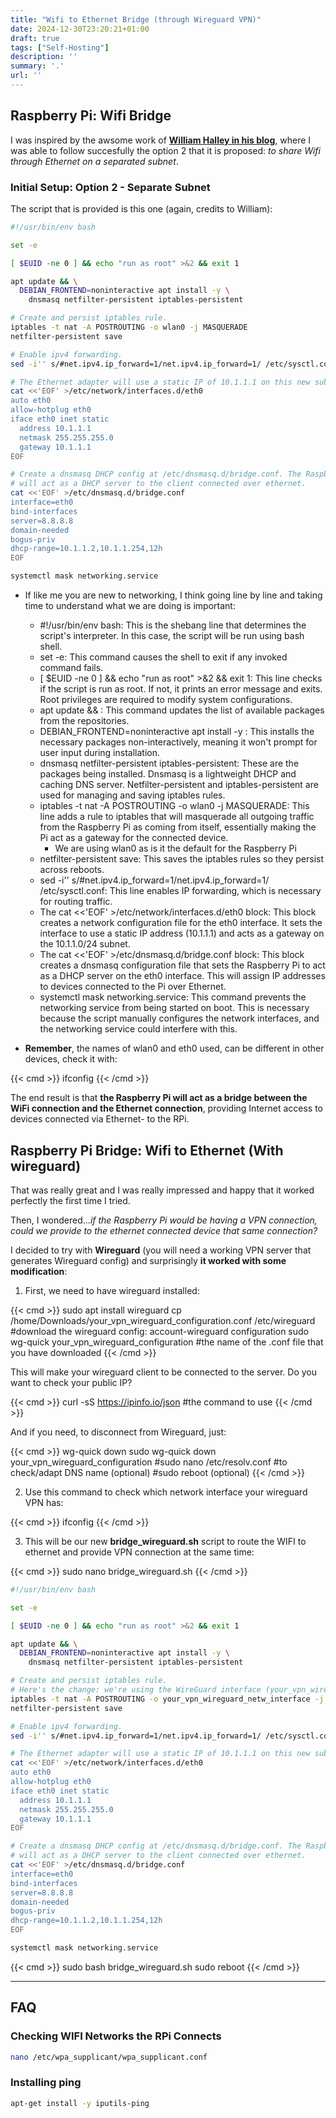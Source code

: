 ```yaml
---
title: "Wifi to Ethernet Bridge (through Wireguard VPN)"
date: 2024-12-30T23:20:21+01:00
draft: true
tags: ["Self-Hosting"]
description: ''
summary: '.'
url: ''
---
```


<!-- 
openwrt
<https://www.youtube.com/watch?v=fOYmHPmvSVg> -->

<!-- <https://www.youtube.com/watch?v=qhe6KUw3D78> -->


## Raspberry Pi: Wifi Bridge


I was inspired by the awsome work of **[William Halley in his blog](https://www.willhaley.com/blog/raspberry-pi-wifi-ethernet-bridge/)**, where I was able to follow succesfully the option 2 that it is proposed: *to share Wifi through Ethernet on a separated subnet*.

### Initial Setup: Option 2 - Separate Subnet

The script that is provided is this one (again, credits to William):

```sh
#!/usr/bin/env bash

set -e

[ $EUID -ne 0 ] && echo "run as root" >&2 && exit 1

apt update && \
  DEBIAN_FRONTEND=noninteractive apt install -y \
    dnsmasq netfilter-persistent iptables-persistent

# Create and persist iptables rule.
iptables -t nat -A POSTROUTING -o wlan0 -j MASQUERADE
netfilter-persistent save

# Enable ipv4 forwarding.
sed -i'' s/#net.ipv4.ip_forward=1/net.ipv4.ip_forward=1/ /etc/sysctl.conf

# The Ethernet adapter will use a static IP of 10.1.1.1 on this new subnet.
cat <<'EOF' >/etc/network/interfaces.d/eth0
auto eth0
allow-hotplug eth0
iface eth0 inet static
  address 10.1.1.1
  netmask 255.255.255.0
  gateway 10.1.1.1
EOF

# Create a dnsmasq DHCP config at /etc/dnsmasq.d/bridge.conf. The Raspberry Pi
# will act as a DHCP server to the client connected over ethernet.
cat <<'EOF' >/etc/dnsmasq.d/bridge.conf
interface=eth0
bind-interfaces
server=8.8.8.8
domain-needed
bogus-priv
dhcp-range=10.1.1.2,10.1.1.254,12h
EOF

systemctl mask networking.service
```

* If like me you are new to networking, I think going line by line and taking time to understand what we are doing is important:
  * #!/usr/bin/env bash: This is the shebang line that determines the script's interpreter. In this case, the script will be run using bash shell.
  * set -e: This command causes the shell to exit if any invoked command fails.
  * [ $EUID -ne 0 ] && echo "run as root" >&2 && exit 1: This line checks if the script is run as root. If not, it prints an error message and exits. Root privileges are required to modify system configurations.
  * apt update && \: This command updates the list of available packages from the repositories.
  * DEBIAN_FRONTEND=noninteractive apt install -y \: This installs the necessary packages non-interactively, meaning it won't prompt for user input during installation.
  * dnsmasq netfilter-persistent iptables-persistent: These are the packages being installed. Dnsmasq is a lightweight DHCP and caching DNS server. Netfilter-persistent and iptables-persistent are used for managing and saving iptables rules.
  * iptables -t nat -A POSTROUTING -o wlan0 -j MASQUERADE: This line adds a rule to iptables that will masquerade all outgoing traffic from the Raspberry Pi as coming from itself, essentially making the Pi act as a gateway for the connected device.
    * We are using wlan0 as is it the default for the Raspberry Pi
  * netfilter-persistent save: This saves the iptables rules so they persist across reboots.
  * sed -i'' s/#net.ipv4.ip_forward=1/net.ipv4.ip_forward=1/ /etc/sysctl.conf: This line enables IP forwarding, which is necessary for routing traffic.
  * The cat <<'EOF' >/etc/network/interfaces.d/eth0 block: This block creates a network configuration file for the eth0 interface. It sets the interface to use a static IP address (10.1.1.1) and acts as a gateway on the 10.1.1.0/24 subnet.
  * The cat <<'EOF' >/etc/dnsmasq.d/bridge.conf block: This block creates a dnsmasq configuration file that sets the Raspberry Pi to act as a DHCP server on the eth0 interface. This will assign IP addresses to devices connected to the Pi over Ethernet.
  * systemctl mask networking.service: This command prevents the networking service from being started on boot. This is necessary because the script manually configures the network interfaces, and the networking service could interfere with this.

* **Remember**, the names of wlan0 and eth0 used, can be different in other devices, check it with:

{{< cmd >}}
ifconfig
{{< /cmd >}}

The end result is that **the Raspberry Pi will act as a bridge between the WiFi connection and the Ethernet connection**, providing Internet access to devices connected via Ethernet- to the RPi.


## Raspberry Pi Bridge: Wifi to Ethernet (With wireguard)

That was really great and I was really impressed and happy that it worked perfectly the first time I tried.

Then, I wondered...*if the Raspberry Pi would be having a VPN connection, could we provide to the ethernet connected device that same connection?*

I decided to try with **Wireguard** (you will need a working VPN server that generates Wireguard config) and surprisingly **it worked with some modification**:


1) First, we need to have wireguard installed:

{{< cmd >}}
sudo apt install wireguard
cp /home/Downloads/your_vpn_wireguard_configuration.conf /etc/wireguard #download the wireguard config: account-wireguard configuration
sudo wg-quick your_vpn_wireguard_configuration #the name of the .conf file that you have downloaded
{{< /cmd >}}

This will make your wireguard client to be connected to the server. Do you want to check your public IP?

{{< cmd >}}
curl -sS https://ipinfo.io/json #the command to use
{{< /cmd >}}

And if you need, to disconnect from Wireguard, just:

{{< cmd >}}
wg-quick down <name>
sudo wg-quick down your_vpn_wireguard_configuration
#sudo nano /etc/resolv.conf #to check/adapt DNS name (optional)
#sudo reboot (optional)
{{< /cmd >}}

2) Use this command to check which network interface your wireguard VPN has:

{{< cmd >}}
ifconfig
{{< /cmd >}}

3) This will be our new **bridge_wireguard.sh** script to route the WIFI to ethernet and provide VPN connection at the same time:



{{< cmd >}}
sudo nano bridge_wireguard.sh
{{< /cmd >}}

```sh
#!/usr/bin/env bash

set -e

[ $EUID -ne 0 ] && echo "run as root" >&2 && exit 1

apt update && \
  DEBIAN_FRONTEND=noninteractive apt install -y \
    dnsmasq netfilter-persistent iptables-persistent

# Create and persist iptables rule.
# Here's the change: we're using the WireGuard interface (your_vpn_wireguard_netw_interface) instead of the WiFi interface (wlan0).
iptables -t nat -A POSTROUTING -o your_vpn_wireguard_netw_interface -j MASQUERADE
netfilter-persistent save

# Enable ipv4 forwarding.
sed -i'' s/#net.ipv4.ip_forward=1/net.ipv4.ip_forward=1/ /etc/sysctl.conf

# The Ethernet adapter will use a static IP of 10.1.1.1 on this new subnet.
cat <<'EOF' >/etc/network/interfaces.d/eth0
auto eth0
allow-hotplug eth0
iface eth0 inet static
  address 10.1.1.1
  netmask 255.255.255.0
  gateway 10.1.1.1
EOF

# Create a dnsmasq DHCP config at /etc/dnsmasq.d/bridge.conf. The Raspberry Pi
# will act as a DHCP server to the client connected over ethernet.
cat <<'EOF' >/etc/dnsmasq.d/bridge.conf
interface=eth0
bind-interfaces
server=8.8.8.8
domain-needed
bogus-priv
dhcp-range=10.1.1.2,10.1.1.254,12h
EOF

systemctl mask networking.service
```

{{< cmd >}}
sudo bash bridge_wireguard.sh
sudo reboot
{{< /cmd >}}

<!-- 
## with Tailscale VPN  -->


<!-- 

With open vpn it works:
https://www.youtube.com/watch?v=h0sR7tKuI-U

https://switchedtolinux.com/tutorials/wireless-internet-passed-to-ethernet-with-raspberry-pi -->


<!-- 

```sh
tailscale status #to check to which one
sudo tailscale up --exit-node=100.100.157.71 #sudo tailscale up --exit-node=<exit-node-ip>
```

```sh
sudo nano bridge_tailscale.sh
```

```sh
#!/usr/bin/env bash

set -e

[ $EUID -ne 0 ] && echo "run as root" >&2 && exit 1

apt update && \
  DEBIAN_FRONTEND=noninteractive apt install -y \
    dnsmasq netfilter-persistent iptables-persistent

# Create and persist iptables rule.
# Here's the change: we're using the Tailscale interface (tailscale0) instead of the WireGuard interface (se-mma-wg-004).
iptables -t nat -A POSTROUTING -o tailscale0 -j MASQUERADE
netfilter-persistent save

# Enable ipv4 forwarding.
sed -i'' s/#net.ipv4.ip_forward=1/net.ipv4.ip_forward=1/ /etc/sysctl.conf

# The Ethernet adapter will use a static IP of 10.1.1.1 on this new subnet.
cat <<'EOF' >/etc/network/interfaces.d/eth0
auto eth0
allow-hotplug eth0
iface eth0 inet static
  address 10.1.1.1
  netmask 255.255.255.0
  gateway 10.1.1.1
EOF

# Create a dnsmasq DHCP config at /etc/dnsmasq.d/bridge.conf. The Raspberry Pi
# will act as a DHCP server to the client connected over ethernet.
cat <<'EOF' >/etc/dnsmasq.d/bridge.conf
interface=eth0
bind-interfaces
server=8.8.8.8
domain-needed
bogus-priv
dhcp-range=10.1.1.2,10.1.1.254,12h
EOF

systemctl mask networking.service
```



```sh
sudo bash bridge_tailscale.sh
sudo reboot
```


 -->

<!-- 
## with Docker - GLUETUN and MULLVAD

1) Get Docker installed
2) Get Gluetun installed

```yml
version: "3"
services:
  gluetun:
    image: qmcgaw/gluetun
    container_name: your_gluetun_container_name    
    cap_add:
      - NET_ADMIN
    network_mode: host #this has to be included 
    environment:
      - VPN_SERVICE_PROVIDER=mullvad
      - VPN_TYPE=wireguard
      - WIREGUARD_PRIVATE_KEY==you_will_need_this_input
      - WIREGUARD_ADDRESSES=and_also_the_ipv4_version
      - SERVER_CITIES=New York NY #choose any available city
    volumes:
      - /Home/Docker/Gluetun:/gluetun
    restart: unless-stopped
```

With this configuration, the Gluetun container will share the network stack with the host machine, and it will be able to directly access network interfaces, ports, and other network resources on the host.

Please note that using host networking can have security implications, as it gives the container full access to the host's network resources. **It also bypasses the network isolation provided by Docker**, which can lead to conflicts if multiple containers try to use the same network resources. Use host networking with caution, and only when necessary.

3) Get to know the docker network of gluetun

```sh
docker network ls
```
You will see something like: *vpn-mullvad_default* <stackname_default>

Remember the **Network id**

You can also inspect it with its name:

```sh
docker network inspect vpn-mullvad_default
```

Then, have a look to *ifconfig* and find a network interface that combines br-<network_id> we just found:


You can also check if gluetun is properly connected to the VPN server with:

```sh
docker exec -it gluetun /bin/sh
```

curl is not added and the base image of gluetun is Alpine.

It is: local and bridge, but what else?

actually with netdata under the category Network interfaces you will see more


4) identify which of the network interfaces (docker0, br-xxxxxx, or vethxxxxx...) listed in ifconfig is our docker container with Gluetun

for that i used a trick with netdata and discovered that the container routing traffic is: br-d3a974f1a730 (the others were not transmitting any data). I tried downloading with [qbittorrent routed with Gluetun](https://fossengineer.com/selfhosting-qBittorrent-with-docker-and-VPN/) the lates Raspberry PI image to make evident were the traffic was.


br-d3a974f1a730: flags=4163<UP,BROADCAST,RUNNING,MULTICAST>  mtu 1500
        inet 172.18.0.1  netmask 255.255.0.0  broadcast 172.18.255.255
        inet6 fe80::42:23ff:feae:9bcc  prefixlen 64  scopeid 0x20<link>
        ether 02:42:23:ae:9b:cc  txqueuelen 0  (Ethernet)
        RX packets 3668  bytes 514241 (502.1 KiB)
        RX errors 0  dropped 0  overruns 0  frame 0
        TX packets 5732  bytes 6635627 (6.3 MiB)
        TX errors 0  dropped 0 overruns 0  carrier 0  collisions 0 -->

<!-- 
you can also use wireshark -->
<!-- 
```sh
sudo nano bridge_docker_mullvad.sh
```


```sh
#!/usr/bin/env bash

set -e

[ $EUID -ne 0 ] && echo "run as root" >&2 && exit 1

apt update && \
  DEBIAN_FRONTEND=noninteractive apt install -y \
    dnsmasq netfilter-persistent iptables-persistent

# Create and persist iptables rule.
# Here's the change: we're using the Docker network interface (br-d3a974f1a730) instead of the WireGuard interface (se-mma-wg-004).
iptables -t nat -A POSTROUTING -o br-d3a974f1a730 -j MASQUERADE
netfilter-persistent save

# Enable ipv4 forwarding.
sed -i'' s/#net.ipv4.ip_forward=1/net.ipv4.ip_forward=1/ /etc/sysctl.conf

# The Ethernet adapter will use a static IP of 10.1.1.1 on this new subnet.
cat <<'EOF' >/etc/network/interfaces.d/eth0
auto eth0
allow-hotplug eth0
iface eth0 inet static
  address 10.1.1.1
  netmask 255.255.255.0
  gateway 10.1.1.1
EOF

# Create a dnsmasq DHCP config at /etc/dnsmasq.d/bridge.conf. The Raspberry Pi
# will act as a DHCP server to the client connected over ethernet.
cat <<'EOF' >/etc/dnsmasq.d/bridge.conf
interface=eth0
bind-interfaces
server=8.8.8.8
domain-needed
bogus-priv
dhcp-range=10.1.1.2,10.1.1.254,12h
EOF

systemctl mask networking.service
```




```sh
sudo bash bridge_docker_mullvad.sh
sudo reboot
``` -->

---

## FAQ

### Checking WIFI Networks the RPi Connects 

```sh
nano /etc/wpa_supplicant/wpa_supplicant.conf
```

### Installing ping


```sh
apt-get install -y iputils-ping
```
<!-- 

### How to add Debian Buster Backports to Raspberry Pi OS (libseccomp2)

> FOR JELLYFIN & QBITTORRENT TO WORK:

```sh
$ echo 'deb http://deb.debian.org/debian buster-backports main contrib non-free' | sudo tee -a /etc/apt/sources.list
$ sudo apt-key adv --keyserver keyserver.ubuntu.com --recv-keys 04EE7237B7D453EC 648ACFD622F3D138
$ sudo apt update
$ sudo apt install -t buster-backports [package]
sudo apt install -t buster-backports youtube-dl

```

```sh
sudo apt-key adv --keyserver keyserver.ubuntu.com --recv-keys 04EE7237B7D453EC 648ACFD622F3D138
echo "deb http://deb.debian.org/debian buster-backports main" | sudo tee -a /etc/apt/sources.list.d/buster-backports.list
sudo apt update
sudo apt install -t buster-backports libseccomp2
``` -->